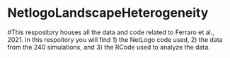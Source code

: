# NetlogoLandscapeHeterogeneity

#This respository houses all the data and code related to Ferraro et al., 2021. In this respoitory you will find 1) the NetLogo code used, 2) the data from the 240 simulations, and 3) the RCode used to analyze the data. 
